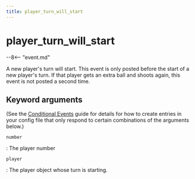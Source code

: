 ```yaml
---
title: player_turn_will_start
---
```


# player_turn_will_start


--8<-- "event.md"

A new player's turn will start. This event is only posted before the
start of a new player's turn. If that player gets an extra ball and
shoots again, this event is not posted a second time.

## Keyword arguments

(See the [Conditional Events](overview/conditional.md)
guide for details for how to create entries in your config file that
only respond to certain combinations of the arguments below.)

`number`

:   The player number

`player`

:   The player object whose turn is starting.
